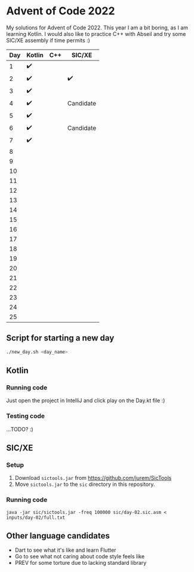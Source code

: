 # Advent of Code 2022

My solutions for Advent of Code 2022. This year I am a bit boring, as I am learning Kotlin. I would also like to practice C++ with Abseil and try some SIC/XE assembly if time permits :)

| Day | Kotlin | C++ | SIC/XE    |
| --- | ------ | --- | --------- |
| 1   | ✔️     |     |           |
| 2   | ✔️     |     | ✔️        |
| 3   | ✔️     |     |           |
| 4   | ✔️     |     | Candidate |
| 5   | ✔️     |     |           |
| 6   | ✔️     |     | Candidate |
| 7   | ✔️     |     |           |
| 8   |        |     |           |
| 9   |        |     |           |
| 10  |        |     |           |
| 11  |        |     |           |
| 12  |        |     |           |
| 13  |        |     |           |
| 14  |        |     |           |
| 15  |        |     |           |
| 16  |        |     |           |
| 17  |        |     |           |
| 18  |        |     |           |
| 19  |        |     |           |
| 20  |        |     |           |
| 21  |        |     |           |
| 22  |        |     |           |
| 23  |        |     |           |
| 24  |        |     |           |
| 25  |        |     |           |

## Script for starting a new day

```bash
./new_day.sh <day_name>
```

## Kotlin

### Running code

Just open the project in IntelliJ and click play on the Day.kt file :)

### Testing code

...TODO? :)

## SIC/XE

### Setup

1. Download `sictools.jar` from https://github.com/jurem/SicTools
2. Move `sictools.jar` to the `sic` directory in this repository.

### Running code

```
java -jar sic/sictools.jar -freq 100000 sic/day-02.sic.asm < inputs/day-02/full.txt
```

## Other language candidates

- Dart to see what it's like and learn Flutter
- Go to see what not caring about code style feels like
- PREV for some torture due to lacking standard library
